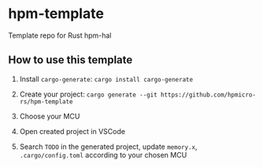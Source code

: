 # hpm-template

Template repo for Rust hpm-hal

## How to use this template

1. Install `cargo-generate`: `cargo install cargo-generate`

2. Create your project: `cargo generate --git https://github.com/hpmicro-rs/hpm-template`

3. Choose your MCU

4. Open created project in VSCode

5. Search `TODO` in the generated project, update `memory.x`, `.cargo/config.toml` according to your chosen MCU
   
